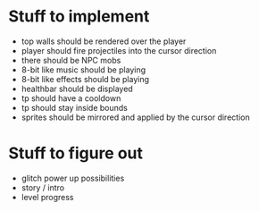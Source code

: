 # Stuff to implement
- top walls should be rendered over the player
- player should fire projectiles into the cursor direction
- there should be NPC mobs
- 8-bit like music should be playing
- 8-bit like effects should be playing
- healthbar should be displayed
- tp should have a cooldown
- tp should stay inside bounds
- sprites should be mirrored and applied by the cursor direction

# Stuff to figure out
- glitch power up possibilities
- story / intro
- level progress
